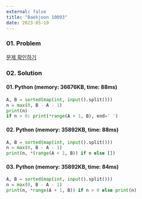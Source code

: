 ```yaml
---
external: false
title: "Baekjoon 10093"
date: 2023-05-19
---
```


### 01. Problem

[문제 확인하기](https://www.acmicpc.net/problem/10093)

### 02. Solution

#### 01. Python (memory: 36676KB, time: 88ms)

```Python
A, B = sorted(map(int, input().split()))
n = max(0, B - A - 1)
print(n)
if n > 0: print(*range(A + 1, B), end=' ')
```

#### 02. Python (memory: 35892KB, time: 88ms)

```Python
A, B = sorted(map(int, input().split()))
n = max(0, B - A - 1)
print(n, *(range(A + 1, B)) if n else [])
```

#### 03. Python (memory: 35892KB, time: 84ms)

```Python
A, B = sorted(map(int, input().split()))
n = max(0, B - A - 1)
print(n, *range(A + 1, B)) if n > 0 else print(n)
```

